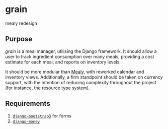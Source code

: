 # grain
mealy redesign

## Purpose
_grain_ is a meal manager, utilising the Django framework. It should allow a user to track ingredient consumption over many meals, providing a cost estimate for each meal, and reports on inventory levels.

It should be more modular than [Mealy](https://github.com/nw0/mealy/), with reworked calendar and inventory views. Additionally, a firm standpoint should be taken on currency support, with the intention of reducing complexity throughout the project (for instance, the resource type system).

## Requirements
1. [`django-bootstrap3`](https://github.com/dyve/django-bootstrap3) for forms
1. [`django-money`](https://github.com/django-money/django-money/)
